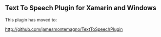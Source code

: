## Text To Speech Plugin for Xamarin and Windows

This plugin has moved to:

http://github.com/jamesmontemagno/TextToSpeechPlugin